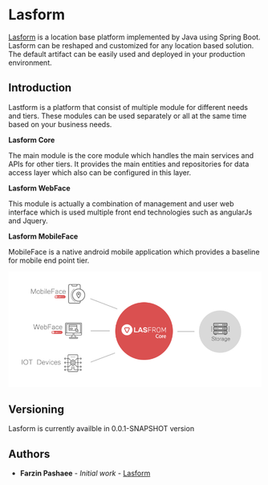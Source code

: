 # Lasform
[Lasform](http://lasform.ir) is a location base platform implemented by Java using Spring Boot. Lasform can be reshaped and customized for any location based solution. The default artifact can be easily used and deployed in your production environment.

## Introduction
Lastform is a platform that consist of multiple module for different needs and tiers. These modules can be used separately or all at the same time based on your business needs.

**Lasform Core**

The main module is the core module which handles the main services and APIs for other tiers. It provides the main entities and repositories for data access layer which also can be configured in this layer.

**Lasform WebFace**

This module is actually a combination of management and user web interface which is used multiple front end technologies such as angularJs and Jquery.

**Lasform MobileFace**

MobileFace is a native android mobile application which provides a baseline for mobile end point tier.



![General Look](https://raw.githubusercontent.com/farzinpashaee/Lasform/master/documents/images/lasform-infog.png)

## Versioning

Lasform is currently availble in 0.0.1-SNAPSHOT version

## Authors

* **Farzin Pashaee** - *Initial work* - [Lasform](https://github.com/farzinpashaee/Lasform/)
